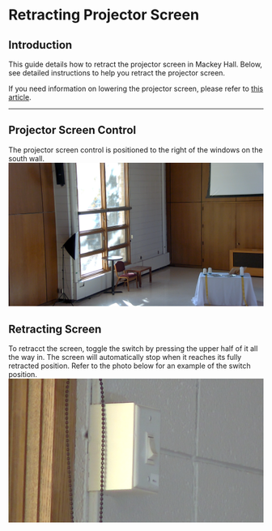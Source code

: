 # Retracting Projector Screen

## Introduction 
This guide details how to retract the projector screen in Mackey Hall. Below, see detailed instructions to help you retract the projector screen. 

 If you need information on lowering the projector screen, please refer to [this article](./lowering_screen.md "Lowering Projector Screen").


---

## Projector Screen Control
 The projector screen control is positioned to the right of the windows on the south wall.
 <br>![Windows on South Wall](../../assets/images/video/raising-lowering_projector_screen/projector_screen_location.png)

## Retracting Screen
 To retracct the screen, toggle the switch by pressing the upper half of it all the way in. The screen will automatically stop when it reaches its fully retracted position. Refer to the photo below for an example of the switch position.
 <br>![Projector Switch](../../assets/images/video/raising-lowering_projector_screen/projector_screen_controls_up.png)